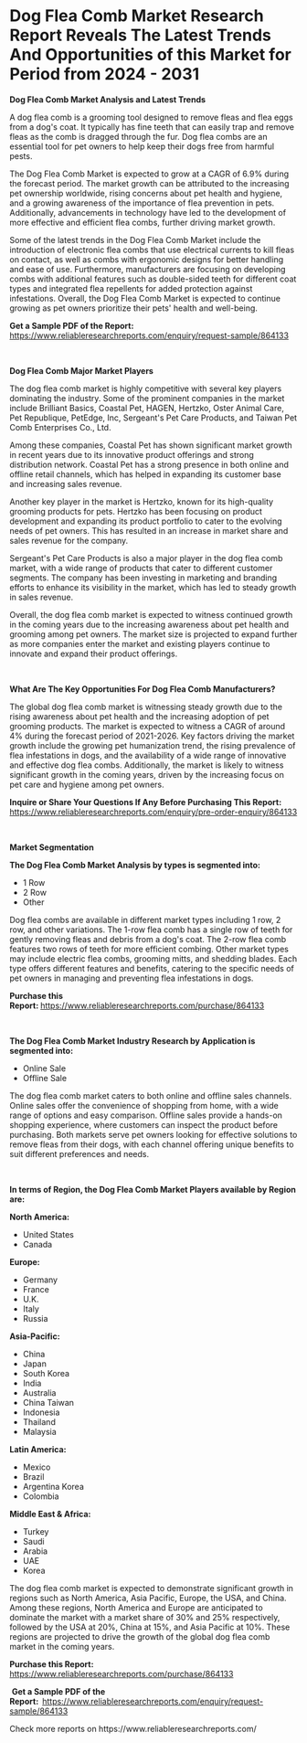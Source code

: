<p><h1>Dog Flea Comb Market Research Report Reveals The Latest Trends And Opportunities of this Market for Period from 2024 - 2031</h1></p><p><strong>Dog Flea Comb Market Analysis and Latest Trends</strong></p>
<p><p>A dog flea comb is a grooming tool designed to remove fleas and flea eggs from a dog's coat. It typically has fine teeth that can easily trap and remove fleas as the comb is dragged through the fur. Dog flea combs are an essential tool for pet owners to help keep their dogs free from harmful pests.</p><p>The Dog Flea Comb Market is expected to grow at a CAGR of 6.9% during the forecast period. The market growth can be attributed to the increasing pet ownership worldwide, rising concerns about pet health and hygiene, and a growing awareness of the importance of flea prevention in pets. Additionally, advancements in technology have led to the development of more effective and efficient flea combs, further driving market growth.</p><p>Some of the latest trends in the Dog Flea Comb Market include the introduction of electronic flea combs that use electrical currents to kill fleas on contact, as well as combs with ergonomic designs for better handling and ease of use. Furthermore, manufacturers are focusing on developing combs with additional features such as double-sided teeth for different coat types and integrated flea repellents for added protection against infestations. Overall, the Dog Flea Comb Market is expected to continue growing as pet owners prioritize their pets' health and well-being.</p></p>
<p><strong>Get a Sample PDF of the Report:&nbsp;</strong> <a href="https://www.reliableresearchreports.com/enquiry/request-sample/864133">https://www.reliableresearchreports.com/enquiry/request-sample/864133</a></p>
<p>&nbsp;</p>
<p><strong>Dog Flea Comb Major Market Players</strong></p>
<p><p>The dog flea comb market is highly competitive with several key players dominating the industry. Some of the prominent companies in the market include Brilliant Basics, Coastal Pet, HAGEN, Hertzko, Oster Animal Care, Pet Republique, PetEdge, Inc, Sergeant's Pet Care Products, and Taiwan Pet Comb Enterprises Co., Ltd.</p><p>Among these companies, Coastal Pet has shown significant market growth in recent years due to its innovative product offerings and strong distribution network. Coastal Pet has a strong presence in both online and offline retail channels, which has helped in expanding its customer base and increasing sales revenue.</p><p>Another key player in the market is Hertzko, known for its high-quality grooming products for pets. Hertzko has been focusing on product development and expanding its product portfolio to cater to the evolving needs of pet owners. This has resulted in an increase in market share and sales revenue for the company.</p><p>Sergeant's Pet Care Products is also a major player in the dog flea comb market, with a wide range of products that cater to different customer segments. The company has been investing in marketing and branding efforts to enhance its visibility in the market, which has led to steady growth in sales revenue.</p><p>Overall, the dog flea comb market is expected to witness continued growth in the coming years due to the increasing awareness about pet health and grooming among pet owners. The market size is projected to expand further as more companies enter the market and existing players continue to innovate and expand their product offerings.</p></p>
<p>&nbsp;</p>
<p><strong>What Are The Key Opportunities For Dog Flea Comb Manufacturers?</strong></p>
<p><p>The global dog flea comb market is witnessing steady growth due to the rising awareness about pet health and the increasing adoption of pet grooming products. The market is expected to witness a CAGR of around 4% during the forecast period of 2021-2026. Key factors driving the market growth include the growing pet humanization trend, the rising prevalence of flea infestations in dogs, and the availability of a wide range of innovative and effective dog flea combs. Additionally, the market is likely to witness significant growth in the coming years, driven by the increasing focus on pet care and hygiene among pet owners.</p></p>
<p><strong>Inquire or Share Your Questions If Any Before Purchasing This Report:</strong> <a href="https://www.reliableresearchreports.com/enquiry/pre-order-enquiry/864133">https://www.reliableresearchreports.com/enquiry/pre-order-enquiry/864133</a></p>
<p>&nbsp;</p>
<p><strong>Market Segmentation</strong></p>
<p><strong>The Dog Flea Comb Market Analysis by types is segmented into:</strong></p>
<p><ul><li>1 Row</li><li>2 Row</li><li>Other</li></ul></p>
<p><p>Dog flea combs are available in different market types including 1 row, 2 row, and other variations. The 1-row flea comb has a single row of teeth for gently removing fleas and debris from a dog's coat. The 2-row flea comb features two rows of teeth for more efficient combing. Other market types may include electric flea combs, grooming mitts, and shedding blades. Each type offers different features and benefits, catering to the specific needs of pet owners in managing and preventing flea infestations in dogs.</p></p>
<p><strong>Purchase this Report:&nbsp;</strong><a href="https://www.reliableresearchreports.com/purchase/864133">https://www.reliableresearchreports.com/purchase/864133</a></p>
<p>&nbsp;</p>
<p><strong>The Dog Flea Comb Market Industry Research by Application is segmented into:</strong></p>
<p><ul><li>Online Sale</li><li>Offline Sale</li></ul></p>
<p><p>The dog flea comb market caters to both online and offline sales channels. Online sales offer the convenience of shopping from home, with a wide range of options and easy comparison. Offline sales provide a hands-on shopping experience, where customers can inspect the product before purchasing. Both markets serve pet owners looking for effective solutions to remove fleas from their dogs, with each channel offering unique benefits to suit different preferences and needs.</p></p>
<p>&nbsp;</p>
<p><strong>In terms of Region, the Dog Flea Comb Market Players available by Region are:</strong></p>
<p>
    <p> <strong> North America: </strong>
        <ul>
            <li>United States</li>
            <li>Canada</li>
        </ul>
        </p> 
    <p> <strong> Europe: </strong>
        <ul>
            <li>Germany</li>
            <li>France</li>
            <li>U.K.</li>
            <li>Italy</li>
            <li>Russia</li>
        </ul>
        </p> 
    <p> <strong> Asia-Pacific: </strong>
        <ul>
            <li>China</li>
            <li>Japan</li>
            <li>South Korea</li>
            <li>India</li>
            <li>Australia</li>
            <li>China Taiwan</li>
            <li>Indonesia</li>
            <li>Thailand</li>
            <li>Malaysia</li>
        </ul>
        </p> 
    <p> <strong> Latin America: </strong>
        <ul>
            <li>Mexico</li>
            <li>Brazil</li>
            <li>Argentina Korea</li>
            <li>Colombia</li>
        </ul>
        </p> 
    <p> <strong> Middle East & Africa: </strong>
        <ul>
            <li>Turkey</li>
            <li>Saudi</li>
            <li>Arabia</li>
            <li>UAE</li>
            <li>Korea</li>
        </ul>
    </p>
    </p>
<p><p>The dog flea comb market is expected to demonstrate significant growth in regions such as North America, Asia Pacific, Europe, the USA, and China. Among these regions, North America and Europe are anticipated to dominate the market with a market share of 30% and 25% respectively, followed by the USA at 20%, China at 15%, and Asia Pacific at 10%. These regions are projected to drive the growth of the global dog flea comb market in the coming years.</p></p>
<p><strong>Purchase this Report: </strong><a href="https://www.reliableresearchreports.com/purchase/864133">https://www.reliableresearchreports.com/purchase/864133</a></p>
<p>&nbsp;<strong>Get a Sample PDF of the Report:&nbsp;&nbsp;</strong><a href="https://www.reliableresearchreports.com/enquiry/request-sample/864133">https://www.reliableresearchreports.com/enquiry/request-sample/864133</a></p>
<p><strong></strong></p>
<p>Check more reports on https://www.reliableresearchreports.com/</p>